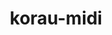 ---
layout: module
title: korau-midi
category: Audio
link: https://github.com/korlibs/korge-audio-formats/tree/main/korau-midi
---